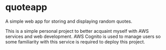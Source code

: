 # quoteapp
A simple web app for storing and displaying random quotes.

This is a simple personal project to better acquaint myself with AWS services and web development. AWS Cognito is used to manage users so some familiarity with this service is required to deploy this project.
